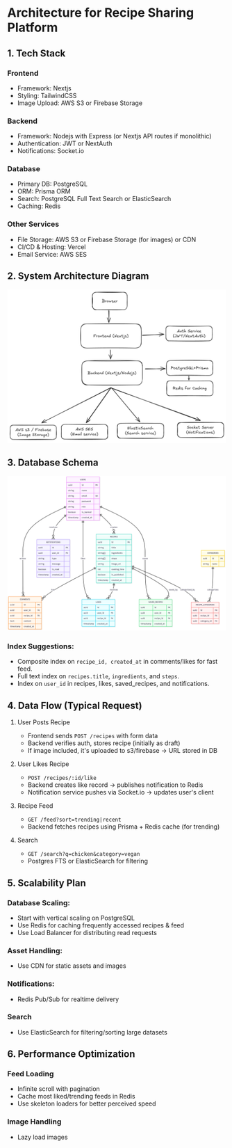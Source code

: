 # Architecture for Recipe Sharing Platform

##  1. Tech Stack

### Frontend

- Framework: Nextjs
- Styling: TailwindCSS
- Image Upload: AWS S3 or Firebase Storage

### Backend

- Framework: Nodejs with Express (or Nextjs API routes if monolithic)
- Authentication: JWT or NextAuth
- Notifications: Socket.io

### Database

- Primary DB: PostgreSQL
- ORM: Prisma ORM
- Search: PostgreSQL Full Text Search or ElasticSearch
- Caching: Redis

### Other Services

- File Storage: AWS S3 or Firebase Storage (for images) or CDN
- CI/CD & Hosting: Vercel
- Email Service: AWS SES


##  2. System Architecture Diagram

![Architecture](/architecture-design/architecture.png)


##  3. Database Schema

![ERD Diagram](/architecture-design/erd.png)

### Index Suggestions:

- Composite index on `recipe_id, created_at` in comments/likes for fast feed.
- Full text index on `recipes.title`, `ingredients`, and `steps`.
- Index on `user_id` in recipes, likes, saved_recipes, and notifications.


##  4. Data Flow (Typical Request)

1. User Posts Recipe

   - Frontend sends `POST /recipes` with form data
   - Backend verifies auth, stores recipe (initially as draft)
   - If image included, it's uploaded to s3/firebase → URL stored in DB

2. User Likes Recipe

   - `POST /recipes/:id/like`
   - Backend creates like record → publishes notification to Redis
   - Notification service pushes via Socket.io → updates user's client

3. Recipe Feed

   - `GET /feed?sort=trending|recent`
   - Backend fetches recipes using Prisma + Redis cache (for trending)

4. Search

   - `GET /search?q=chicken&category=vegan`
   - Postgres FTS or ElasticSearch for filtering


##  5. Scalability Plan

### Database Scaling:

- Start with vertical scaling on PostgreSQL
- Use Redis for caching frequently accessed recipes & feed
- Use Load Balancer for distributing read requests

### Asset Handling:

- Use CDN for static assets and images

### Notifications:

- Redis Pub/Sub for realtime delivery

### Search

- Use ElasticSearch for filtering/sorting large datasets
  

##  6. Performance Optimization

### Feed Loading

- Infinite scroll with pagination
- Cache most liked/trending feeds in Redis
- Use skeleton loaders for better perceived speed

### Image Handling

- Lazy load images
